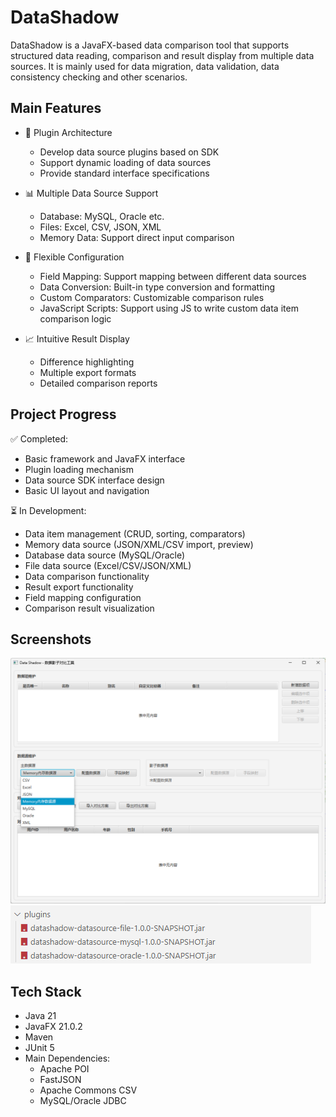 # DataShadow

DataShadow is a JavaFX-based data comparison tool that supports structured data reading, comparison and result display from multiple data sources. It is mainly used for data migration, data validation, data consistency checking and other scenarios.

## Main Features

- 🔌 Plugin Architecture
  - Develop data source plugins based on SDK 
  - Support dynamic loading of data sources
  - Provide standard interface specifications

- 📊 Multiple Data Source Support
  - Database: MySQL, Oracle etc.
  - Files: Excel, CSV, JSON, XML
  - Memory Data: Support direct input comparison

- 🔧 Flexible Configuration
  - Field Mapping: Support mapping between different data sources
  - Data Conversion: Built-in type conversion and formatting
  - Custom Comparators: Customizable comparison rules
  - JavaScript Scripts: Support using JS to write custom data item comparison logic

- 📈 Intuitive Result Display
  - Difference highlighting
  - Multiple export formats
  - Detailed comparison reports

## Project Progress

✅ Completed:
- Basic framework and JavaFX interface
- Plugin loading mechanism
- Data source SDK interface design
- Basic UI layout and navigation

⏳ In Development:
- Data item management (CRUD, sorting, comparators)
- Memory data source (JSON/XML/CSV import, preview)
- Database data source (MySQL/Oracle)
- File data source (Excel/CSV/JSON/XML)
- Data comparison functionality
- Result export functionality
- Field mapping configuration
- Comparison result visualization

## Screenshots

![Homepage](screenshots/homepage.png)
![Plugin Management](screenshots/plugins_demo.png)

## Tech Stack

- Java 21
- JavaFX 21.0.2
- Maven
- JUnit 5
- Main Dependencies:
  - Apache POI
  - FastJSON
  - Apache Commons CSV
  - MySQL/Oracle JDBC
